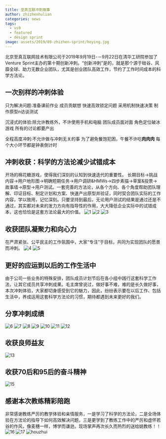 ```yaml
---
title: 至真互联冲刺故事
author: zhizhenhulian
categories: news
tags:
  - vs9
  - featured
  - design sprint
image: assets/2019/09-zhizhen-sprint/heying.jpg
---
```


北京至真互联网技术有限公司于2019年9月19日-－9月22日在清华工研院参加了Venture Sprint主办的第十期创新冲刺。“创新冲刺”是的，就是那个源于硅谷、风靡全球、助力无数企业团队，尤其是创业团队高效工作，节约了工作时间成本的科学方法论。

## 一次别样的冲刺体验

只为解决问题:准备课前作业 成员贡献想 快速高效锁定问题 采用机制快速决策 制作原型n访谈测试

沉浸式的体验:除允许教练外，不许使用手机和电脑 团队成员面对面 角色定位破冰游戏 所有的讨论都要产出

全程高度冲刺:不允许做与冲刺无关的事 为了避免餐饱犯困，午餐不许吃**肉肉肉** 每个大小环节都是钟表倒计时

## 冲刺收获：科学的方法论减少试错成本

开场的棉花糖游戏，使得我们深刻的认知到快速迭代的重要性。
长期目标->挑战内容->用户地形图->明确短期任务->用户调研&HMWs->四步素描->草案&投票->故事墙->原型->用户测试。一套完善的方法论，从各个方向、各个角度帮助团队理解、印证目标、制定计划和方案、快速产出原型并验证，同时契合团队实际的工作内容，学以致用，记忆深刻。只要坚持到最后，无论用户测试的结果是通过还是不通过，其实都对未来的发力方向有指导性的作用，大大降低企业实际中的试错成本，这也恰恰是这套方法论最大的价值。
![1](/assets/2019/09-zhizhen-sprint/1.jpg)
![2](/assets/2019/09-zhizhen-sprint/2.jpg)
![3](/assets/2019/09-zhizhen-sprint/3.jpg)

## 收获团队凝聚力和向心力

在严肃紧张、公平民主的工作氛围中，大家“专注”于目标，共同为实现团队的愿景而冲刺。
![4](/assets/2019/09-zhizhen-sprint/4.jpg)
![5](/assets/2019/09-zhizhen-sprint/5.jpg)

## 更好的应运到以后的工作生活中

由于公司一些业务的特殊安排，团队成员计划节后在各小组中践行这套科学工作法，让其它成员共享冲刺成果。毛主席曾说过，做好事不难，难的是长久做好事，本次冲刺体验，大家都切身感受到它的魅力，因此，纷纷表示要在以后工作、包括生活中，养成运用这套科学方法论的习惯，期待都遇到未来更好的我们。

## 分享冲刺成绩

![6](/assets/2019/09-zhizhen-sprint/6.jpg)
![7](/assets/2019/09-zhizhen-sprint/7.jpg)
![8](/assets/2019/09-zhizhen-sprint/8.jpg)
![9](/assets/2019/09-zhizhen-sprint/9.jpg)
![10](/assets/2019/09-zhizhen-sprint/10.jpg)
![11](/assets/2019/09-zhizhen-sprint/10.jpg)
![12](/assets/2019/09-zhizhen-sprint/10.jpg)

## 收获良师益友

![13](/assets/2019/09-zhizhen-sprint/13.jpg)

## 收获70后和95后的奋斗精神

![15](/assets/2019/09-zhizhen-sprint/15.jpg)

## 感谢本次教练精彩陪跑

非常感谢教练严厉的教学体验和亲情服务，一是学习了科学的方法论，二是全场体验在方法论的指导下如何高效解决问题，三是更学到了教练工作中的严厉和虚怀若谷的作风，像麦穗一样，博学而谦逊。现场掌声再次长久而热烈的送给姚教练！！
![16](/assets/2019/09-zhizhen-sprint/16.jpg)
![17](/assets/2019/09-zhizhen-sprint/17.jpg)
![houzhui](/assets/2019/09-zhizhen-sprint/houzhui.jpg)
